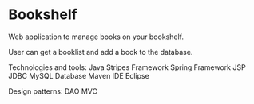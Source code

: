 # Bookshelf
Web application to manage books on your bookshelf.

User can get a booklist and add a book to the database.

Technologies and tools:
    Java
    Stripes Framework
    Spring Framework
    JSP
    JDBC
    MySQL Database
    Maven
    IDE Eclipse
  
Design patterns:
    DAO
    MVC
   

